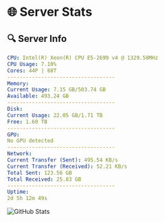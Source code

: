 # 🌐 Server Stats
## 🔍 Server Info
```yaml
CPU: Intel(R) Xeon(R) CPU E5-2699 v4 @ 1329.58MHz
CPU Usage: 7.10%
Cores: 44P | 88T
-----------------------------------
Memory:
Current Usage: 7.15 GB/503.74 GB
Available: 493.24 GB
-----------------------------------
Disk:
Current Usage: 22.05 GB/1.71 TB
Free: 1.60 TB
-----------------------------------
GPU:
No GPU detected
-----------------------------------
Network:
Current Transfer (Sent): 495.54 KB/s
Current Transfer (Received): 52.21 KB/s
Total Sent: 123.56 GB
Total Received: 25.83 GB
-----------------------------------
Uptime:
2d 5h 12m 49s
```
![GitHub Stats](https://img.shields.io/badge/Updated-2025-04-21_22:21:37-blue)